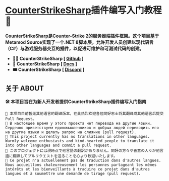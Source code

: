 # [CounterStrikeSharp](https://github.com/roflmuffin/CounterStrikeSharp)插件编写入门教程 💌
**CounterStrikeSharp是Counter-Strike 2的服务器端插件框架。这个项目基于Metamod Source实现了一个.NET 8脚本层，允许开发人员创建以现代语言（C#）与游戏服务器交互的插件，以促进可维护和可测试代码的创建。**
- **🐱‍👤 CounterStrikeSharp [ [Github](https://github.com/roflmuffin/CounterStrikeSharp) ]**
- **🎫 CounterStrikeSharp [ [Docs](https://docs.cssharp.dev/docs/guides/getting-started.html) ]**
- **🎟 CounterStrikeSharp [ [Discord](https://discord.gg/eAZU3guKWU) ]**
## 关于 ABOUT
**🛠 本项目旨在为新人开发者提供CounterStrikeSharp插件编写入门指南**
```
🤍 本项目目前暂无其他语言的翻译版本，在此热烈欢迎各位同好志士将其翻译成其他语言后提交 Pull Request。
🧡 В настоящее время у этого проекта нет перевода на другие языки. Сердечно приветствуем единомышленников и добрых людей переводить его на другие языки и делать запрос на слияние (pull request).
💚 This project currently has no translations in other languages. Warmly welcome enthusiasts and kind-hearted people to translate it into other languages and commit a pull request.
💜 このプロジェクトには現時点で他言語の翻訳がありません。同好の方々や善意の人々が他言語に翻訳してプルリクエストを送ることを心より歓迎いたします。
💙 Ce projet n'a actuellement pas de traduction dans d'autres langues. Nous accueillons chaleureusement les personnes partageant les mêmes intérêts et les bienveillants à traduire ce projet dans d'autres langues et à soumettre une demande de tirage (pull request).
```
